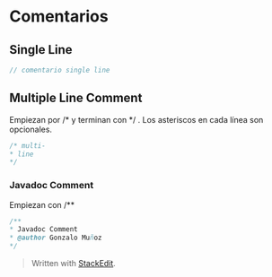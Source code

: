 # Comentarios

## Single Line

```java
// comentario single line
```

## Multiple Line Comment

Empiezan por /* y terminan con */ . Los asteriscos en cada línea son opcionales.
```java
/* multi-
* line
*/ 
```

### Javadoc Comment

Empiezan con /** 
```java
/**
* Javadoc Comment
* @author Gonzalo Muñoz
*/
```
> Written with [StackEdit](https://stackedit.io/).
<!--stackedit_data:
eyJoaXN0b3J5IjpbMTkwNjQ4MDgwMF19
-->